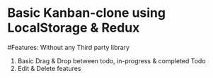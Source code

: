 # Basic Kanban-clone using LocalStorage & Redux
#Features: Without any Third party library
 1) Basic Drag & Drop between todo, in-progress & completed Todo
 2) Edit & Delete features
